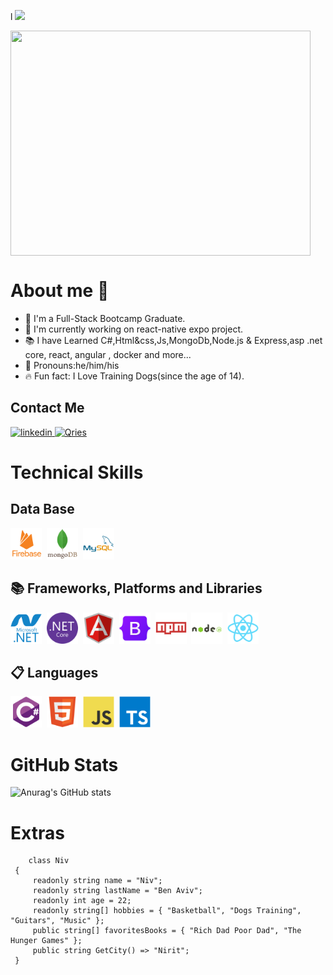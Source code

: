 l
![](https://komarev.com/ghpvc/?username=your-github-username&label=Nice+To+Meet+You!+You+Are+Visitor+num)


<img src="https://media.giphy.com/media/SWoSkN6DxTszqIKEqv/giphy.gif" align="center" width="480" height="360" frameBorder="0" class="giphy-embed" >


# About me 🙋
 * 🎒 I'm a Full-Stack Bootcamp Graduate.
 * 💚 I'm currently working on react-native expo project.
 * 📚 I have Learned C#,Html&css,Js,MongoDb,Node.js & Express,asp .net core, react, angular , docker and more...
 * 🎀 Pronouns:he/him/his
 * 🔥 Fun fact: I Love Training Dogs(since the age of 14).

 ## Contact Me
<a href="https://www.linkedin.com/in/niv-ben-aviv-b37b871b4/">
 <img alt="linkedin" src="https://github.com/yushi1007/yushi1007/blob/main/images/linkedin.png?raw=true"
width=30" >
 </a>
         
 <a href="https://www.instagram.com/niv.benaviv/">
<img alt="Qries" src="https://github.com/yushi1007/yushi1007/blob/main/images/instagram.png?raw=true"
 width=30">
  </a>
  
        

# Technical Skills

## Data Base
  <img src="https://github.com/devicons/devicon/blob/master/icons/firebase/firebase-plain-wordmark.svg" title="Angular" alt="dot-net" width="50" height="50"/>&nbsp;
  <img src="https://github.com/devicons/devicon/blob/master/icons/mongodb/mongodb-original-wordmark.svg" title="Angular" alt="dot-net" width="50" height="50"/>&nbsp;
  <img src="https://github.com/devicons/devicon/blob/master/icons/mysql/mysql-original-wordmark.svg" title="Angular" alt="dot-net" width="50" height="50"/>&nbsp;
## 📚 Frameworks, Platforms and Libraries

  <img src="https://github.com/devicons/devicon/blob/master/icons/dot-net/dot-net-plain-wordmark.svg" title="Angular" alt="dot-net" width="50" height="50"/>&nbsp;
  <img src="https://github.com/devicons/devicon/blob/master/icons/dotnetcore/dotnetcore-original.svg" title="dotnetcore" alt="Angular" width="50" height="50"/>&nbsp;
  <img src="https://github.com/devicons/devicon/blob/master/icons/angularjs/angularjs-original.svg" title="angularjs" alt="Angular" width="50" height="50"/>&nbsp;
  <img src="https://github.com/devicons/devicon/blob/master/icons/bootstrap/bootstrap-original.svg" title="Bootstrap" alt="Bootstrap" width="50" height="50"/>&nbsp;
<img src="https://github.com/devicons/devicon/blob/master/icons/npm/npm-original-wordmark.svg" title="csharp" alt="csharp" width="50" height="50"/>&nbsp;
 <img src="https://github.com/devicons/devicon/blob/master/icons/nodejs/nodejs-original-wordmark.svg" title="csharp" alt="csharp" width="50"  height="50"/>&nbsp;
 <img src="https://github.com/devicons/devicon/blob/master/icons/react/react-original.svg" title="csharp" alt="csharp" width="50" height="50"/>&nbsp;

## 📋 Languages
 <img src="https://github.com/devicons/devicon/blob/master/icons/csharp/csharp-original.svg" title="csharp" alt="csharp" width="50" height="50"/>&nbsp;
 <img src="https://github.com/devicons/devicon/blob/master/icons/html5/html5-original.svg" title="html" alt="html" width="50" height="50"/>&nbsp;
 <img src="https://github.com/devicons/devicon/blob/master/icons/javascript/javascript-original.svg" title="js" alt="js" width="50" height="50"/>&nbsp;  <img src="https://github.com/devicons/devicon/blob/master/icons/typescript/typescript-original.svg" title="js" alt="js" width="50" height="50"/>&nbsp;





# GitHub Stats
![Anurag's GitHub stats](https://github-readme-stats.vercel.app/api?username=Nivben190&show_icons=true&theme=radical)


# Extras 
          
   ```
       class Niv
    {
        readonly string name = "Niv";
        readonly string lastName = "Ben Aviv";
        readonly int age = 22;
        readonly string[] hobbies = { "Basketball", "Dogs Training", "Guitars", "Music" };
        public string[] favoritesBooks = { "Rich Dad Poor Dad", "The Hunger Games" };
        public string GetCity() => "Nirit";
    }

   ```

